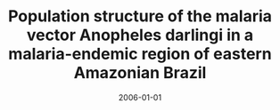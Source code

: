 ---
title: "Population structure of the malaria vector Anopheles darlingi in a malaria-endemic region of eastern Amazonian Brazil"
collection: publications
permalink: /publication/2006_Conn_The American journal of tropical medicine and hygiene_74
date: 2006-01-01
venue: 'The American journal of tropical medicine and hygiene'
paperurl: 'http://jvineis.github.io/files/2006_Conn_74.pdf'
---